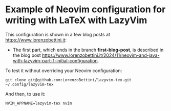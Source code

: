 # Example of Neovim configuration for writing with LaTeX with LazyVim

This configuration is shown in a few blog posts at <https://www.lorenzobettini.it>:

* The first part, which ends in the branch **first-blog-post**, is described in the blog post <https://www.lorenzobettini.it/2024/11/neovim-and-java-with-lazyvim-part-1-initial-configuration>.

To test it without overriding your Neovim configuration:

```shell
git clone git@github.com:LorenzoBettini/lazyvim-tex.git ~/.config/lazyvim-tex
```

And then, to use it:

```shell
NVIM_APPNAME=lazyvim-tex nvim
```
